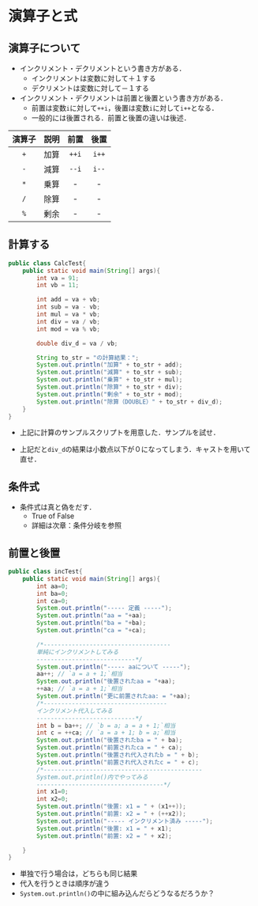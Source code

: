 # 演算子と式

## 演算子について
- インクリメント・デクリメントという書き方がある．
  - インクリメントは変数に対して＋１する
  - デクリメントは変数に対して－１する
- インクリメント・デクリメントは前置と後置という書き方がある．
  - 前置は変数`i`に対して`++i`，後置は変数`i`に対して`i++`となる．
  - 一般的には後置される．前置と後置の違いは後述．

演算子|説明|前置|後置
:-:|:--:|:-:|:-:
`+`|加算|`++i`|`i++`
`-`|減算|`--i`|`i--`
`*`|乗算|-|-
`/`|除算|-|-
`%`|剰余|-|-

## 計算する

```java
public class CalcTest{
    public static void main(String[] args){
        int va = 91;
        int vb = 11;

        int add = va + vb;
        int sub = va - vb;
        int mul = va * vb;
        int div = va / vb;
        int mod = va % vb;

        double div_d = va / vb;

        String to_str = "の計算結果：";
        System.out.println("加算" + to_str + add);
        System.out.println("減算" + to_str + sub);
        System.out.println("乗算" + to_str + mul);
        System.out.println("除算" + to_str + div);
        System.out.println("剰余" + to_str + mod);
        System.out.println("除算（DOUBLE）" + to_str + div_d);
    }
}
```

- 上記に計算のサンプルスクリプトを用意した．サンプルを試せ．

- 上記だと`div_d`の結果は小数点以下が０になってしまう．キャストを用いて直せ．


## 条件式
- 条件式は真と偽をだす．
  - True of False
  - 詳細は次章：条件分岐を参照


## 前置と後置

```java
public class incTest{
    public static void main(String[] args){
        int aa=0;
        int ba=0;
        int ca=0;
        System.out.println("----- 定義 -----");
        System.out.println("aa = "+aa);
        System.out.println("ba = "+ba);
        System.out.println("ca = "+ca);

        /*------------------------------------
        単純にインクリメントしてみる
        ----------------------------*/
        System.out.println("----- aaについて -----");
        aa++; // `a = a + 1;`相当
        System.out.println("後置されたaa = "+aa);
        ++aa; // `a = a + 1;`相当
        System.out.println("更に前置されたaa: = "+aa);
        /*-----------------------------------
        インクリメント代入してみる
        ----------------------------*/
        int b = ba++; // `b = a; a = a + 1;`相当
        int c = ++ca; // `a = a + 1; b = a;`相当
        System.out.println("後置されたba = " + ba);
        System.out.println("前置されたca = " + ca);
        System.out.println("後置され代入されたb = " + b);
        System.out.println("前置され代入されたc = " + c);
        /*---------------------------------------------
        System.out.println()内でやってみる
        ------------------------------------*/
        int x1=0;
        int x2=0;
        System.out.println("後置: x1 = " + (x1++));
        System.out.println("前置: x2 = " + (++x2));
        System.out.println("----- インクリメント済み -----");
        System.out.println("後置: x1 = " + x1);
        System.out.println("前置: x2 = " + x2);

    }
}

```
- 単独で行う場合は，どちらも同じ結果
- 代入を行うときは順序が違う
- `System.out.println()`の中に組み込んだらどうなるだろうか？
